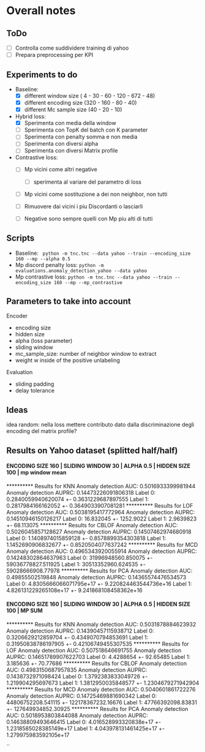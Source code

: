 # Overall notes

## ToDo
- [ ] Controlla come suddividere training di yahoo
- [ ] Prepara preprocessing per KPI

## Experiments to do 
- Baseline:
    - [X] different window size ( 4 - 30 - 60 - 120 - 672 - 48)
    - [X] different encoding size (320 - 160 - 80 - 40)
    - [X] different Mc sample size (40 - 20 - 10)
    
- Hybrid loss: 
    - [X] Sperimenta con media della window
    - [ ] Sperimenta con TopK del batch con K parameter
    - [ ] Sperimenta con penalty somma e non media
    - [ ] Sperimenta con diversi alpha
    - [ ] Sperimenta con diversi Matrix profile
- Contrastive loss: 
    - [ ] Mp vicini come altri negative
        -[ ] sperimenta al variare del parametro di loss
    - [ ] Mp vicini come sostituzione a dei non neighbor, non tutti
    - [ ] Rimuovere dai vicini i piu Discordanti o lasciarli
    - [ ] Negative sono sempre quelli con Mp piu alti di tutti


## Scripts
 
- Baseline: ` python -m tnc.tnc --data yahoo --train --encoding_size 160 --mp --alpha 0.5`
- Mp discord penalty loss: ` python -m evaluations.anomaly_detection_yahoo --data yahoo `
- Mp contrastive loss: ` python -m tnc.tnc --data yahoo --train --encoding_size 160 --mp --mp_contrastive `

## Parameters to take into account

Encoder
- encoding size
- hidden size
- alpha (loss parameter)
- sliding window
- mc_sample_size: number of neighbor window to extract
- weight w inside of the positive unlabeling

Evaluation
- sliding padding
- delay tolerance

## Ideas
idea random: nella loss mettere contributo dato dalla discriminazione degli encoding del matrix profile? 


## Results on Yahoo dataset (splitted half/half) 

####  ENCODING SIZE 160 | SLIDING WINDOW 30 | ALPHA 0.5 | HIDDEN SIZE 100 | mp window mean

********** Results for  KNN
Anomaly detection AUC:  0.5016933399981944
Anomaly detection AUPRC:  0.14473226091806318
Label 0:  0.2840059940620074 +- 0.3631229687897555
Label 1:  0.2817984166162052 +- 0.3649033907081281
********** Results for  LOF
Anomaly detection AUC:  0.5038195417772964
Anomaly detection AUPRC:  0.14510946150126217
Label 0:  16.832045 +- 1252.9022
Label 1:  2.9639823 +- 68.113075
********** Results for  CBLOF
Anomaly detection AUC:  0.5026045857128627
Anomaly detection AUPRC:  0.14507462974680918
Label 0:  1.1408974015859128 +- 0.8578899354303818
Label 1:  1.1452690906832677 +- 0.8520504077637242
********** Results for  MCD
Anomaly detection AUC:  0.4965343920055914
Anomaly detection AUPRC:  0.14248302864637963
Label 0:  31996948560.850075 +- 59036778827.511925
Label 1:  30513352960.624535 +- 59028666908.77978
********** Results for  PCA
Anomaly detection AUC:  0.49855502519848
Anomaly detection AUPRC:  0.14365574476534573
Label 0:  4.8305666066071795e+17 +- 9.220824463544736e+16
Label 1:  4.826131229265108e+17 +- 9.241868108458362e+16

####  ENCODING SIZE 160 | SLIDING WINDOW 30 | ALPHA 0.5 | HIDDEN SIZE 100 | MP SUM


********** Results for  KNN
Anomaly detection AUC:  0.5031878884623932
Anomaly detection AUPRC:  0.14390457115938712
Label 0:  0.3206629212859704 +- 0.4349070794853691
Label 1:  0.31950838786197905 +- 0.42106749455307535
********** Results for  LOF
Anomaly detection AUC:  0.507518646691755
Anomaly detection AUPRC:  0.14651789907622703
Label 0:  4.4288654 +- 92.65485
Label 1:  3.185636 +- 70.77686
********** Results for  CBLOF
Anomaly detection AUC:  0.4983150687957835
Anomaly detection AUPRC:  0.1438732971098424
Label 0:  1.3792383833049726 +- 1.219904295697673
Label 1:  1.3812950035848577 +- 1.2304679271942904
********** Results for  MCD
Anomaly detection AUC:  0.5040601861722276
Anomaly detection AUPRC:  0.14725469881690342
Label 0:  44806752208.541115 +- 122178367232.16676
Label 1:  47766392098.83831 +- 127649934852.30925
********** Results for  PCA
Anomaly detection AUC:  0.5018953803844088
Anomaly detection AUPRC:  0.14638809493646415
Label 0:  4.016528993320838e+17 +- 1.2318585028385149e+17
Label 1:  4.043978131461425e+17 +- 1.279975983592105e+17


``